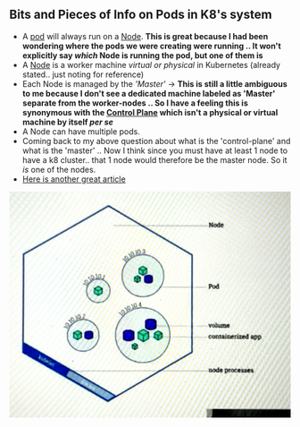 ## Bits and Pieces of Info on Pods in K8's system
- A [pod](https://kubernetes.io/docs/concepts/workloads/pods/) will always run on a [Node](https://kubernetes.io/docs/concepts/architecture/nodes/). **This is great because I had been wondering where the pods we were creating were running .. It won't explicitly say _which_ Node is running the pod, but one of them is**
- A [Node](https://kubernetes.io/docs/concepts/architecture/nodes/) is a worker machine _virtual or physical_ in Kubernetes (already stated.. just noting for reference)
- Each Node is managed by the _'Master'_ -> **This is still a little ambiguous to me because I don't see a dedicated machine labeled as 'Master' separate from the worker-nodes .. So I have a feeling this is synonymous with the [Control Plane](https://kubernetes.io/docs/concepts/architecture/controller/) which isn't a physical or virtual machine by itself _per se_**
- A Node can have multiple pods.
- Coming back to my above question about what is the 'control-plane' and what is the 'master' .. Now I think since you must have at least 1 node to have a k8 cluster.. that 1 node would therefore be the master node. So it *is* one of the nodes.
- [Here is another great article](https://subscription.packtpub.com/book/cloud-and-networking/9781838827694/3/ch03lvl1sec10/understanding-the-difference-between-the-master-and-worker-nodes) 

![overview of a pod](IMG_3282.jpg)